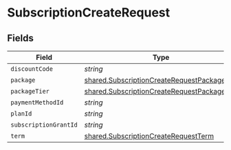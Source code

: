 # SubscriptionCreateRequest


## Fields

| Field                                                                                                      | Type                                                                                                       | Required                                                                                                   | Description                                                                                                |
| ---------------------------------------------------------------------------------------------------------- | ---------------------------------------------------------------------------------------------------------- | ---------------------------------------------------------------------------------------------------------- | ---------------------------------------------------------------------------------------------------------- |
| `discountCode`                                                                                             | *string*                                                                                                   | :heavy_minus_sign:                                                                                         | N/A                                                                                                        |
| `package`                                                                                                  | [shared.SubscriptionCreateRequestPackage](../../models/shared/subscriptioncreaterequestpackage.md)         | :heavy_minus_sign:                                                                                         | N/A                                                                                                        |
| `packageTier`                                                                                              | [shared.SubscriptionCreateRequestPackageTier](../../models/shared/subscriptioncreaterequestpackagetier.md) | :heavy_minus_sign:                                                                                         | N/A                                                                                                        |
| `paymentMethodId`                                                                                          | *string*                                                                                                   | :heavy_minus_sign:                                                                                         | N/A                                                                                                        |
| `planId`                                                                                                   | *string*                                                                                                   | :heavy_minus_sign:                                                                                         | N/A                                                                                                        |
| `subscriptionGrantId`                                                                                      | *string*                                                                                                   | :heavy_minus_sign:                                                                                         | N/A                                                                                                        |
| `term`                                                                                                     | [shared.SubscriptionCreateRequestTerm](../../models/shared/subscriptioncreaterequestterm.md)               | :heavy_minus_sign:                                                                                         | N/A                                                                                                        |